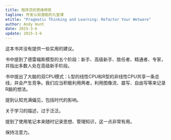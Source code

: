 ```yaml
---
title: 程序员的思维修炼
tagline: 开发认知潜能的九堂课
etitle: "Pragmatic Thinking and Learning: Refactor Your Wetware"
author: Andy Hunt
date: 2015-3-6
update: 2015-3-6
---
```


这本书并没有提供一些实用的建议。

书中提到了德雷福斯模型的五个阶段：新手、高级新手、胜任者、精通者、专家，并指出多数人处在高级新手阶段。

书中提出了大脑的双CPU模式：L型的线性CPU和R型的非线性CPU共享一条总线，并会产生竞争。我们应当积极利用两者，利用图像流、晨写、自由写等来记录R脑的想法。

提到认知充满偏见，包括时代的影响。

关于学习的描述，过于泛泛。

提到了使用笔记本来随时记录思想、管理知识，这一点非常有用。

保持注意力。
